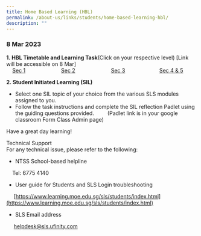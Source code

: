 ```yaml
---
title: Home Based Learning (HBL)
permalink: /about-us/links/students/home-based-learning-hbl/
description: ""
---
```

### 8 Mar 2023  

**1. HBL Timetable and Learning Task**(Click on your respective level) \[Link will be accessible on 8 Mar\]  
    [Sec 1](https://docs.google.com/spreadsheets/d/1OqwOI8B6sT0gEeuJwJLywUbQI2Ku8F9V4KoxRfX_oX4/edit#gid=14012182)                        [Sec 2](https://docs.google.com/spreadsheets/d/1Qji4kG7EbOL0dFJJipV8vnXZ9EeKr5762wWipq8fYA8/edit#gid=14012182)                        [Sec 3](https://docs.google.com/spreadsheets/d/1gEFHgT_2shBncAgfLfKAs1JXJnwXjIeeAhhCI1Dm5X0/edit#gid=305161999)                       [Sec 4 & 5](https://docs.google.com/spreadsheets/d/1eMCM23MYf7Q9DBmaQhUPCQaVHNgIV5ZWnQqxDIaOLFo/edit#gid=687655194)  
		
**2. Student Initiated Learning (SIL)**  

*   Select one SIL topic of your choice from the various SLS modules assigned to you.
*   Follow the task instructions and complete the SIL reflection Padlet using the guiding questions provided.         (Padlet link is in your google classroom Form Class Admin page)

Have a great day learning!  
  
Technical Support  
For any technical issue, please refer to the following:  

*   NTSS School-based helpline

    Tel: 6775 4140

*   User guide for Students and SLS Login troubleshooting

     [https://www.learning.moe.edu.sg/sls/students/index.html](https://www.learning.moe.edu.sg/sls/students/index.html)  
  

*   SLS Email address

     [helpdesk@sls.ufinity.com](mailto:helpdesk@sls.ufinity.com)